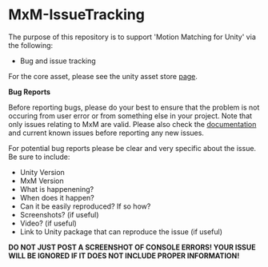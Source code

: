 # MxM-IssueTracking

The purpose of this repository is to support 'Motion Matching for Unity' via the following:
- Bug and issue tracking

For the core asset, please see the unity asset store <a href='https://assetstore.unity.com/packages/tools/animation/motion-matching-for-unity-145624'>page</a>.

<b>Bug Reports</b>

Before reporting bugs, please do your best to ensure that the problem is not occuring from user error or from something else in your project. Note that only issues relating to MxM are valid. Please also check the <a href='https://docs.google.com/document/d/1zBdEQh8nJyOkWnKS5fAwchaE7u0kEvl4fSxlR7S2Wfk/edit?usp=sharing'>documentation</a> and current known issues before reporting any new issues.

For potential bug reports please be clear and very specific about the issue. Be sure to include:
- Unity Version
- MxM Version
- What is happenening?
- When does it happen?
- Can it be easily reproduced? If so how?
- Screenshots? (if useful)
- Video? (if useful)
- Link to Unity package that can reproduce the issue (if useful)

<b>DO NOT JUST POST A SCREENSHOT OF CONSOLE ERRORS! YOUR ISSUE WILL BE IGNORED IF IT DOES NOT INCLUDE PROPER INFORMATION!</b>
